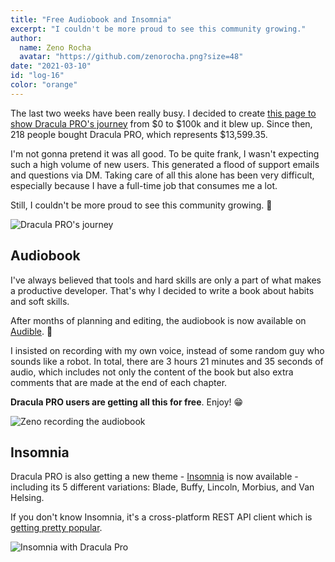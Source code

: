 ```yaml
---
title: "Free Audiobook and Insomnia"
excerpt: "I couldn't be more proud to see this community growing."
author:
  name: Zeno Rocha
  avatar: "https://github.com/zenorocha.png?size=48"
date: "2021-03-10"
id: "log-16"
color: "orange"
---
```


The last two weeks have been really busy. I decided to create [this page to show Dracula PRO's journey](/pro/journey) from $0 to $100k and it blew up. Since then, 218 people bought Dracula PRO, which represents $13,599.35.

I'm not gonna pretend it was all good. To be quite frank, I wasn't expecting such a high volume of new users. This generated a flood of support emails and questions via DM. Taking care of all this alone has been very difficult, especially because I have a full-time job that consumes me a lot.

Still, I couldn't be more proud to see this community growing. 💜

![Dracula PRO's journey](/static/img/logs/free-audiobook-and-insomnia-a.png)

## Audiobook

I've always believed that tools and hard skills are only a part of what makes a productive developer. That's why I decided to write a book about habits and soft skills.

After months of planning and editing, the audiobook is now available on [Audible](https://www.audible.com/pd/14-Habits-of-Highly-Productive-Developers-Audiobook/B08WJMLJWN?source_code=AUDFPWS0223189MWT-BK-ACX0-237602&ref=acx_bty_BK_ACX0_237602_rh_us). 🎉

I insisted on recording with my own voice, instead of some random guy who sounds like a robot. In total, there are 3 hours 21 minutes and 35 seconds of audio, which includes not only the content of the book but also extra comments that are made at the end of each chapter.

**Dracula PRO users are getting all this for free**. Enjoy! 😁

![Zeno recording the audiobook](/static/img/logs/free-audiobook-and-insomnia-b.jpg)

## Insomnia

Dracula PRO is also getting a new theme - [Insomnia](https://insomnia.rest/) is now available - including its 5 different variations: Blade, Buffy, Lincoln, Morbius, and Van Helsing.

If you don't know Insomnia, it's a cross-platform REST API client which is [getting pretty popular](https://twitter.com/zenorocha/status/1366832704382136320).

![Insomnia with Dracula Pro](/static/img/logs/free-audiobook-and-insomnia-c.png)
